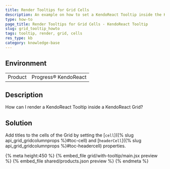 ```yaml
---
title: Render Tooltips for Grid Cells
description: An example on how to set a KendoReact Tooltip inside the KendoReact Grid.
type: how-to
page_title: Render Tooltips for Grid Cells - KendoReact Tooltip
slug: grid_tooltip_howto
tags: tooltip, render, grid, cells
res_type: kb
category: knowledge-base
---
```


## Environment

<table>
    <tbody>
	    <tr>
	    	<td>Product</td>
	    	<td>Progress® KendoReact</td>
	    </tr>
    </tbody>
</table>

## Description

How can I render a KendoReact Tooltip inside a KendoReact Grid?

## Solution

Add titles to the cells of the Grid by setting the [`cell`]({% slug api_grid_gridcolumnprops %}#toc-cell) and [`headerCell`]({% slug api_grid_gridcolumnprops %}#toc-headercell) properties.

{% meta height:450 %}
{% embed_file grid/with-tooltip/main.jsx preview %}
{% embed_file shared/products.json preview %}
{% endmeta %}
